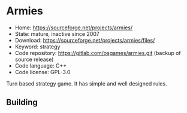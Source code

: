 # Armies

- Home: https://sourceforge.net/projects/armies/
- State: mature, inactive since 2007
- Download: https://sourceforge.net/projects/armies/files/
- Keyword: strategy
- Code repository: https://gitlab.com/osgames/armies.git (backup of source release)
- Code language: C++
- Code license: GPL-3.0

Turn based strategy game. It has simple and well designed rules.

## Building
